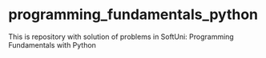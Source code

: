 # programming_fundamentals_python
This is repository with solution of problems in SoftUni: Programming Fundamentals with Python
